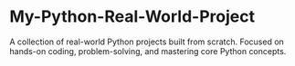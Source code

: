 # My-Python-Real-World-Project
A collection of real-world Python projects built from scratch. Focused on hands-on coding, problem-solving, and mastering core Python concepts.
